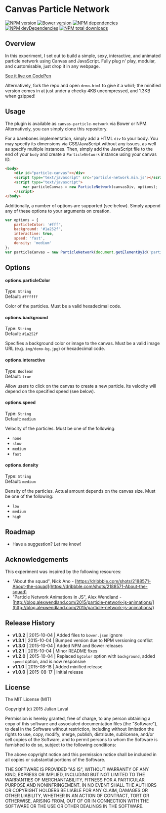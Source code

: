 # Canvas Particle Network

[![NPM version](https://img.shields.io/npm/v/canvas-particle-network.svg)](https://www.npmjs.com/package/canvas-particle-network)
[![Bower version](https://img.shields.io/bower/v/canvas-particle-network.svg)](https://github.com/julianlaval/canvas-particle-network)
[![NPM dependencies](https://david-dm.org/julianlaval/canvas-particle-network.svg)](https://david-dm.org/julianlaval/canvas-particle-network)
[![NPM devDependencies](https://david-dm.org/julianlaval/canvas-particle-network/dev-status.svg)](https://david-dm.org/julianlaval/canvas-particle-network#info=devDependencies)
[![NPM total downloads](https://img.shields.io/npm/dt/canvas-particle-network.svg)](https://www.npmjs.com/package/canvas-particle-network)

## Overview

In this experiment, I set out to build a simple, sexy, interactive, and animated particle network using Canvas and JavaScript. Fully plug n' play, modular, and customisable, just drop it in any webpage.

[See it live on CodePen](http://codepen.io/JulianLaval/pen/KpLXOO/)

Alternatively, fork the repo and open `demo.html` to give it a whirl; the minified version comes in at just under a cheeky 4KB uncompressed, and 1.3KB when gzipped!

## Usage

The plugin is available as `canvas-particle-network` via Bower or NPM. Alternatively, you can simply clone this repository.

For a barebones implementation, simply add a HTML `div` to your body. You may specify its dimensions via CSS/JavaScript without any issues, as well as specify multiple instances. Then, simply add the JavaScript file to the end of your `body` and create a `ParticleNetwork` instance using your canvas ID.

```html
<body>
	<div id="particle-canvas"></div>
	<script type="text/javascript" src="particle-network.min.js"></script>
	<script type="text/javascript">
		var particleCanvas = new ParticleNetwork(canvasDiv, options);
	</script>
</body>
```

Additionally, a number of options are supported (see below). Simply append any of these options to your arguments on creation.

```js
var options = {
	particleColor: '#fff',
	background: '#1a252f',
	interactive: true,
	speed: 'fast',
	density: 'medium'
};
var particleCanvas = new ParticleNetwork(document.getElementById('particle-canvas'), options);
```

## Options

#### options.particleColor

Type: `String`  
Default: `#ffffff`

Color of the particles. Must be a valid hexadecimal code.

#### options.background

Type: `String`  
Default: `#1a252f`

Specifies a background color or image to the canvas. Must be a valid image URL (e.g. `img/demo-bg.jpg`) or hexadecimal code.

#### options.interactive

Type: `Boolean`  
Default: `true`

Allow users to click on the canvas to create a new particle. Its velocity will depend on the specified speed (see below).

#### options.speed

Type: `String`  
Default: `medium`

Velocity of the particles. Must be one of the following:

* `none`
* `slow`
* `medium`
* `fast`

#### options.density

Type: `String`  
Default: `medium`

Density of the particles. Actual amount depends on the canvas size. Must be one of the following:

* `low`
* `medium`
* `high`

## Roadmap

* Have a suggestion? Let me know!

## Acknowledgements

This experiment was inspired by the following resources:

* "About the squad", Nick Ano - [https://dribbble.com/shots/2188571-About-the-squad](https://dribbble.com/shots/2188571-About-the-squad)
* "Particle Network Animations in JS", Alex Wendland - [http://blog.alexwendland.com/2015/particle-network-js-animations/](http://blog.alexwendland.com/2015/particle-network-js-animations/)


## Release History

* **v1.3.2** | 2015-10-04 | Added files to `bower.json` ignore
* **v1.3.1** | 2015-10-04 | Bumped version due to NPM versioning conflict
* **v1.3.0** | 2015-10-04 | Added NPM and Bower releases
* **v1.2.1** | 2015-10-04 | Minor README fixes
* **v1.2.0** | 2015-10-04 | Replaced `bgColor` option with `background`, added `speed` option, and is now responsive
* **v1.1.0** | 2015-08-18 | Added minified release
* **v1.0.0** | 2015-08-17 | Initial release

## License

The MIT License (MIT)

Copyright (c) 2015 Julian Laval

Permission is hereby granted, free of charge, to any person obtaining a copy
of this software and associated documentation files (the "Software"), to deal
in the Software without restriction, including without limitation the rights
to use, copy, modify, merge, publish, distribute, sublicense, and/or sell
copies of the Software, and to permit persons to whom the Software is
furnished to do so, subject to the following conditions:

The above copyright notice and this permission notice shall be included in all
copies or substantial portions of the Software.

THE SOFTWARE IS PROVIDED "AS IS", WITHOUT WARRANTY OF ANY KIND, EXPRESS OR
IMPLIED, INCLUDING BUT NOT LIMITED TO THE WARRANTIES OF MERCHANTABILITY,
FITNESS FOR A PARTICULAR PURPOSE AND NONINFRINGEMENT. IN NO EVENT SHALL THE
AUTHORS OR COPYRIGHT HOLDERS BE LIABLE FOR ANY CLAIM, DAMAGES OR OTHER
LIABILITY, WHETHER IN AN ACTION OF CONTRACT, TORT OR OTHERWISE, ARISING FROM,
OUT OF OR IN CONNECTION WITH THE SOFTWARE OR THE USE OR OTHER DEALINGS IN THE
SOFTWARE.

